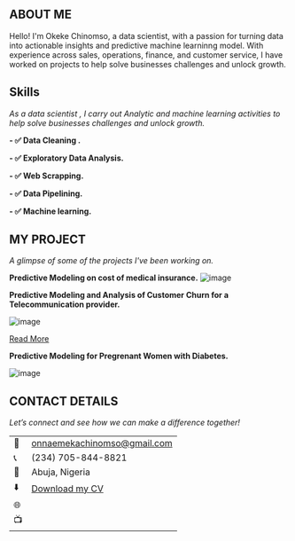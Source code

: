 ## ABOUT ME

Hello! I'm Okeke Chinomso, a data scientist, with a passion for turning data into actionable insights  and predictive machine learninng model. With experience across sales, operations, finance, and customer service, I have worked on projects to help solve businesses challenges and unlock growth.

## Skills

*As a data scientist , I carry out Analytic and machine learning activities to help solve businesses challenges and unlock growth.*

**- ✅ Data Cleaning .** 

**- ✅ Exploratory Data Analysis.**

**- ✅ Web Scrapping.**

**- ✅ Data Pipelining.**

**- ✅ Machine learning.**

## MY PROJECT 

*A glimpse of some of the projects I've been working on.*

**Predictive Modeling on cost of medical insurance.**
![image]()



**Predictive Modeling and Analysis of Customer Churn for a Telecommunication provider.**

![image]()



[Read More]()

**Predictive Modeling for Pregrenant Women with Diabetes.**

![image]()



## CONTACT DETAILS

*Let’s connect and see how we can make a difference together!*
<table>
  <tbody>
    <tr>
      <td>📧</td>
      <td><a href="onnaemekachinomso@gmail.com">onnaemekachinomso@gmail.com</a></td>
    </tr>
    <tr>
      <td>📞</td>
      <td>(234) 705-844-8821</td>
    </tr>
    <tr>
      <td>📍</td>
      <td>Abuja, Nigeria</td>
    </tr>
    <tr>
      <td>⬇️</td>
      <td><a href="https://MEKA32.github.io/portfolio1/docs/Profile.pdf">Download my CV</a></td>
    </tr>
    <tr>
      <td>🌐</td>
      <td><a href=
    </tr>
    <tr>
      <td>📺</td>
      <td><a href=
    </tr>
  </tbody>
</table>
